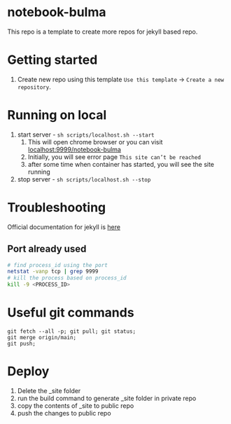 # notebook-bulma

This repo is a template to create more repos for jekyll based repo.

# Getting started
1. Create new repo using this template `Use this template` -> `Create a new repository`.

# Running on local
1. start server - `sh scripts/localhost.sh --start`
   1. This will open chrome browser or you can visit [localhost:9999/notebook-bulma](http://localhost:9999/notebook-bulma)
   2. Initially, you will see error page `This site can’t be reached`
   3. after some time when container has started, you will see the site running
2. stop server - `sh scripts/localhost.sh --stop`

# Troubleshooting

Official documentation for jekyll is [here](https://jekyllrb.com/)

## Port already used
```bash
# find process_id using the port
netstat -vanp tcp | grep 9999
# kill the process based on process_id
kill -9 <PROCESS_ID>
```

# Useful git commands

```
git fetch --all -p; git pull; git status;
git merge origin/main;
git push;
```

# Deploy

1. Delete the _site folder
2. run the build command to generate _site folder in private repo
3. copy the contents of _site to public repo
4. push the changes to public repo
